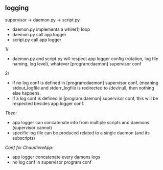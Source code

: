 ## logging

supervisor -> daemon.py -> script.py

* daemon.py implements a while(1) loop
* daemon.py call app logger
* script.py call app logger

1/  

* daemon.py and script.py will respect app logger config (rotation, log file naming, log level), whatever [program:daemon] supervisor conf

2/  

* if no log conf is defined in [program:daemon] supervisor conf, (meaning stdout_logfile and stderr_logfile is redirected to /dev/null, then nothing else happens.
* if a log conf is defined in [program:daemon] supervisor conf, this will be respected besides app logger conf.

*Then:*  
* app logger can concatenate info from multiple scripts and daemons (supervisor cannot)
* specific log file can be produced related to a single daemon (and its subscripts)

*Conf for ChaudiereApp:*  

* app logger concatenate every damons logs
* no log conf in supervisor program conf
